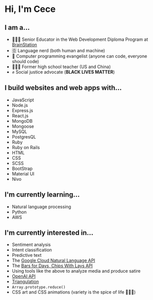 # Hi, I'm Cece 

## I am a...
- 👩🏻‍💻  Senior Educator in the Web Development Diploma Program at [BrainStation](https://brainstation.io/)
- 🈴  Language nerd (both human and machine) 
- 📣  Computer programming evangelist (anyone can code, everyone should code) 
- 👩🏻‍🏫  Former high school teacher (US and China) 
- ✊  Social justice advocate (**BLACK LIVES MATTER**)

## I build websites and web apps with...
- JavaScript
- Node.js 
- Express.js 
- React.js 
- MongoDB 
- Mongoose
- MySQL 
- PostgresQL 
- Ruby 
- Ruby on Rails 
- HTML 
- CSS 
- SCSS 
- BootStrap 
- Material UI 
- Nivo 

## I'm currently learning...
- Natural language processing
- Python
- AWS

## I'm currently interested in...
- Sentiment analysis 
- Intent classification 
- Predictive text 
- The [Google Cloud Natural Language API](https://cloud.google.com/natural-language/docs)
- The [Bars for Days, Chips With Lays API](https://andcomputers.io/bars-for-days-chips-with-lays/)
- Using tools like the above to analyze media and produce satire
- [OpenAI API](https://beta.openai.com/)
- [Triangulation](https://snorpey.github.io/triangulation/)
- `Array.prototype.reduce()`
- CSS art and CSS animations (variety is the spice of life 🤷🏻‍♀️) 

<!--
**cececlar/cececlar** is a ✨ _special_ ✨ repository because its `README.md` (this file) appears on your GitHub profile.

Here are some ideas to get you started:

- 🔭 I’m currently working on ...
- 🌱 I’m currently learning ...
- 👯 I’m looking to collaborate on ...
- 🤔 I’m looking for help with ...
- 💬 Ask me about ...
- 📫 How to reach me: ...
- 😄 Pronouns: ...
- ⚡ Fun fact: ...
-->
